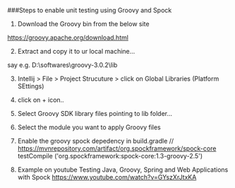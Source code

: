 ###Steps to enable unit testing using Groovy and Spock

1) Download the Groovy bin from the below site

https://groovy.apache.org/download.html


2) Extract and copy it to ur local machine...

say e.g. D:\softwares\groovy-3.0.2\lib


3) Intellij > File > Project Strucuture > click on Global Libraries (Platform SEttings)

1) click on + icon..
2) Select Groovy SDK library files pointing to lib folder...
3) Select the module you want to apply Groovy files


4) Enable the groovy spock depedency in build.gradle
    // https://mvnrepository.com/artifact/org.spockframework/spock-core
    testCompile ('org.spockframework:spock-core:1.3-groovy-2.5')

5) Example on youtube
Testing Java, Groovy, Spring and Web Applications with Spock
https://www.youtube.com/watch?v=GYszXrJtxKA